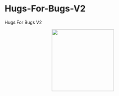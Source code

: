 # Hugs-For-Bugs-V2
Hugs For Bugs V2

<div align="center">
  <img height="200" src="https://i.imgflip.com/65efzo.gif"  />
</div>

###
